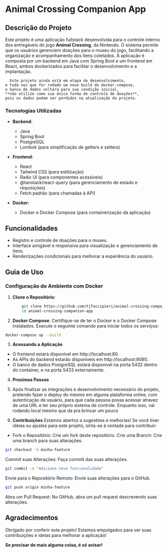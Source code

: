 # Animal Crossing Companion App

## Descrição do Projeto

Este projeto é uma aplicação fullstack desenvolvida para o controle interno dos entregáveis do jogo **Animal Crossing**, da Nintendo. O sistema permite que os usuários gerenciem doações para o museu do jogo, facilitando a organização e acompanhamento dos itens coletados. A aplicação é composta por um backend em Java com Spring Boot e um frontend em React, ambos dockerizados para facilitar o desenvolvimento e a implantação.

```
  Este projeto ainda está em etapa de desenvolvimento, 
e toda vez que for rodado um novo build do docker-compose, 
o banco de dados voltara para sua condição inicial, 
**não utilize como sua única forma de controle de doações**, 
pois os dados podem ser perdidos na atualização do projeto.
```

### Tecnologias Utilizadas

- **Backend**:

  - Java
  - Spring Boot
  - PostgreSQL
  - Lombok (para simplificação de getters e setters)

- **Frontend**:

  - React
  - Tailwind CSS (para estilização)
  - Radix UI (para componentes acessíveis)
  - @tanstack/react-query (para gerenciamento de estado e requisições)
  - Fetch padrão (para chamadas à API)

- **Docker**:
  - Docker e Docker Compose (para containerização da aplicação)

## Funcionalidades

- Registro e controle de doações para o museu.
- Interface amigável e responsiva para visualização e gerenciamento de itens.
- Renderizações condicionais para melhorar a experiência do usuário.

## Guia de Uso

### Configuração do Ambiente com Docker

1. **Clone o Repositório**:

   ```bash
       git clone https://github.com/tjfaccipieri/animal-crossing-companion-app.git
       cd animal-crossing-companion-app
   ```

2. **Docker Compose**:
   Certifique-se de ter o Docker e o Docker Compose instalados.
   Execute o seguinte comando para iniciar todos os serviços:

```bash
docker-compose up --build
```

3. **Acessando a Aplicação**

- O frontend estará disponível em http://localhost:80.
- As APIs do backend estarão disponíveis em http://localhost:8080.
- O banco de dados PostgreSQL estará disponível na porta 5432 dentro do container, e na porta 5433 externamente.

4. **Proximos Passos**
1. Após finalizar as integrações e desenvolvimento necessário do projeto, pretendo fazer o deploy do mesmo em alguma plataforma online, com autenticação de usuário, para que cada pessoa possa acessar atravez de uma URL e ter seu próprio sistema de controle. Enquanto isso, vai rodando local mesmo que da pra brincar um pouco

5. **Contribuições**
   Estamos abertos a sugestões e melhorias! Se você tiver ideias ou ajustes para este projeto, sinta-se à vontade para contribuir:

- Fork o Repositório: Crie um fork deste repositório.
  Crie uma Branch: Crie uma branch para suas alterações.

```bash
git checkout -b minha-feature
```

Commit suas Alterações: Faça commit das suas alterações.

```bash
git commit -m "Adiciona nova funcionalidade"
```

Envie para o Repositório Remoto: Envie suas alterações para o GitHub.

```bash
git push origin minha-feature
```

Abra um Pull Request: No GitHub, abra um pull request descrevendo suas alterações.

## Agradecimentos

Obrigado por conferir este projeto! Estamos empolgados para ver suas contribuições e ideias para melhorar a aplicação!

**Se precisar de mais alguma coisa, é só avisar!**
